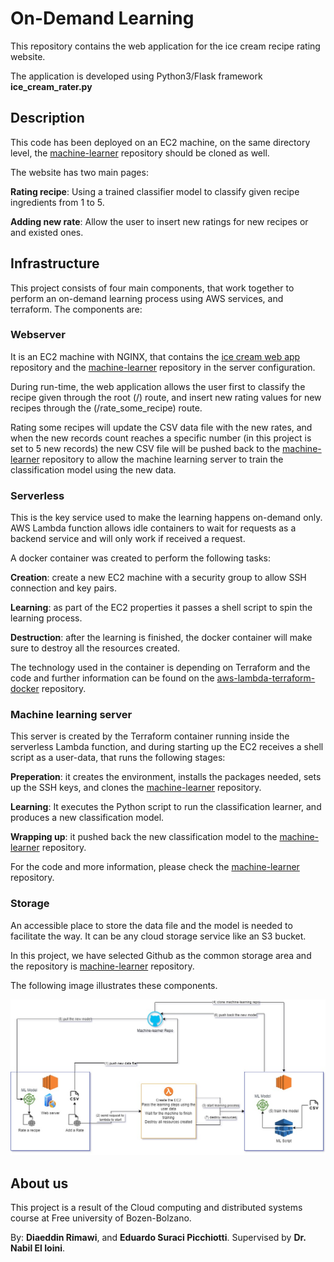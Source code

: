 # On-Demand Learning

This repository contains the web application for the ice cream recipe rating website.

The application is developed using Python3/Flask framework __ice_cream_rater.py__

## Description
This code has been deployed on an EC2 machine, on the same directory level, the [machine-learner](https://github.com/dmrimawi/machine-learner) repository should be cloned as well.

The website has two main pages:

__Rating recipe__: Using a trained classifier model to classify given recipe ingredients from 1 to 5.

__Adding new rate__: Allow the user to insert new ratings for new recipes or and existed ones.

## Infrastructure

This project consists of four main components, that work together to perform an on-demand learning process using AWS services, and terraform. The components are:

### Webserver 
It is an EC2 machine with NGINX, that contains the [ice cream web app](https://github.com/dmrimawi/ice_cream_web_app) repository and the [machine-learner](https://github.com/dmrimawi/machine-learner) repository in the server configuration.

During run-time, the web application allows the user first to classify the recipe given through the root (/) route, and insert new rating values for new recipes through the (/rate_some_recipe) route.

Rating some recipes will update the CSV data file with the new rates, and when the new records count reaches a specific number (in this project is set to 5 new records) the new CSV file will be pushed back to the [machine-learner](https://github.com/dmrimawi/machine-learner) repository to allow the machine learning server to train the classification model using the new data.

### Serverless
This is the key service used to make the learning happens on-demand only. AWS Lambda function allows idle containers to wait for requests as a backend service and will only work if received a request.

A docker container was created to perform the following tasks:

__Creation__: create a new EC2 machine with a security group to allow SSH connection and key pairs.

__Learning__: as part of the EC2 properties it passes a shell script to spin the learning process.

__Destruction__: after the learning is finished, the docker container will make sure to destroy all the resources created.

The technology used in the container is depending on Terraform and the code and further information can be found on the [aws-lambda-terraform-docker](https://github.com/dmrimawi/aws-lambda-terraform-docker) repository.

### Machine learning server
This server is created by the Terraform container running inside the serverless Lambda function, and during starting up the EC2 receives a shell script as a user-data, that runs the following stages:

__Preperation__: it creates the environment, installs the packages needed, sets up the SSH keys, and clones the [machine-learner](https://github.com/dmrimawi/machine-learner) repository.

__Learning__: It executes the Python script to run the classification learner, and produces a new classification model.

__Wrapping up__: it pushed back the new classification model to the [machine-learner](https://github.com/dmrimawi/machine-learner) repository.

For the code and more information, please check the [machine-learner](https://github.com/dmrimawi/machine-learner) repository.

### Storage
An accessible place to store the data file and the model is needed to facilitate the way. It can be any cloud storage service like an S3 bucket. 

In this project, we have selected Github as the common storage area and the repository is [machine-learner](https://github.com/dmrimawi/machine-learner) repository.

The following image illustrates these components.

![On Demand Learning Infrastructure Diagram](https://github.com/dmrimawi/ice_cream_web_app/blob/master/CloudComputing.jpg)



## About us

This project is a result of the Cloud computing and distributed systems course at Free university of Bozen-Bolzano.

By: __Diaeddin Rimawi__, and __Eduardo Suraci Picchiotti__. Supervised by __Dr. Nabil El Ioini__.
